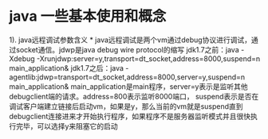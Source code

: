 # java 一些基本使用和概念

1). java远程调试参数含义
    * java远程调试是两个vm通过debug协议进行调试，通过socket通信。jdwp是java debug wire protocol的缩写
      jdk1.7之前：java -Xdebug -Xrunjdwp:server=y,transport=dt_socket,address=8000,suspend=n main_application&
      jdk1.7之后：java -agentlib:jdwp=transport=dt_socket,address=8000,server=y,suspend=n main_application&
      main_application是main程序，server=y表示是监听其他debugclient端的请求。address=800表示监听8000端口， suspend表示是否在调试客户端建立链接后启动vm，如果是y，那么当前的vm就是suspend直到debugclient连接进来才开始执行程序，如果程序不是服务器监听模式并且很快执行完毕，可以选择y来阻塞它的启动
